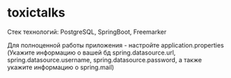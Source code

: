 # toxictalks
Стек технологий: PostgreSQL, SpringBoot, Freemarker

Для полноценной работы приложения - настройте application.properties (Укажите информацию о вашей бд spring.datasource.url, spring.datasource.username, spring.datasource.password, а также укажите информацию о spring.mail)
